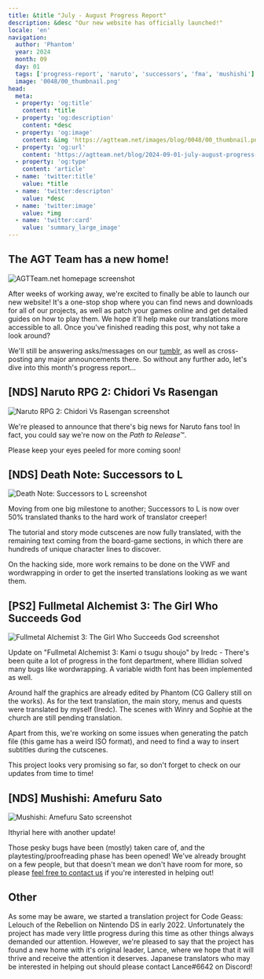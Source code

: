 ```yaml
---
title: &title "July - August Progress Report"
description: &desc "Our new website has officially launched!"
locale: 'en'
navigation:
  author: 'Phantom'
  year: 2024
  month: 09
  day: 01
  tags: ['progress-report', 'naruto', 'successors', 'fma', 'mushishi']
  image: '0048/00_thumbnail.png'
head:
  meta:
  - property: 'og:title'
    content: *title
  - property: 'og:description'
    content: *desc
  - property: 'og:image'
    content: &img 'https://agtteam.net/images/blog/0048/00_thumbnail.png'
  - property: 'og:url'
    content: 'https://agtteam.net/blog/2024-09-01-july-august-progress-report'
  - property: 'og:type'
    content: 'article'
  - name: 'twitter:title'
    value: *title
  - name: 'twitter:descripton'
    value: *desc
  - name: 'twitter:image'
    value: *img
  - name: 'twitter:card'
    value: 'summary_large_image'
---
```

## The AGT Team has a new home!
![AGTTeam.net homepage screenshot](/images/blog/0048/01_site.png)

After weeks of working away, we're excited to finally be able to launch our new website! It's a one-stop shop where you can find news and downloads for all of our projects, as well as patch your games online and get detailed guides on how to play them. We hope it'll help make our translations more accessible to all. Once you've finished reading this post, why not take a look around?

We'll still be answering asks/messages on our [tumblr](https://agtteam.tumblr.com/), as well as cross-posting any major announcements there. So without any further ado, let's dive into this month's progress report...

## \[NDS\] Naruto RPG 2: Chidori Vs Rasengan

![Naruto RPG 2: Chidori Vs Rasengan screenshot](/images/blog/0048/02_naruto.png)

We're pleased to announce that there's big news for Naruto fans too! In fact, you could say we're now on the *Path to Release*™.

Please keep your eyes peeled for more coming soon!

## \[NDS\] Death Note: Successors to L

![Death Note: Successors to L screenshot](/images/blog/0048/03_deathnote.png)

Moving from one big milestone to another; Successors to L is now over 50% translated thanks to the hard work of translator creeper!

The tutorial and story mode cutscenes are now fully translated, with the remaining text coming from the board-game sections, in which there are hundreds of unique character lines to discover.

On the hacking side, more work remains to be done on the VWF and wordwrapping in order to get the inserted translations looking as we want them.

## \[PS2\] Fullmetal Alchemist 3: The Girl Who Succeeds God

![Fullmetal Alchemist 3: The Girl Who Succeeds God screenshot](/images/blog/0048/04_fma.png)

Update on "Fullmetal Alchemist 3: Kami o tsugu shoujo" by Iredc - There's been quite a lot of progress in the font department, where Illidian solved many bugs like wordwrapping. A variable width font has been implemented as well.

Around half the graphics are already edited by Phantom (CG Gallery still on the works). As for the text translation, the main story, menus and quests were translated by myself (Iredc). The scenes with Winry and Sophie at the church are still pending translation.

Apart from this, we're working on some issues when generating the patch file (this game has a weird ISO format), and need to find a way to insert subtitles during the cutscenes.

This project looks very promising so far, so don't forget to check on our updates from time to time!



## \[NDS\] Mushishi: Amefuru Sato

![Mushishi: Amefuru Sato screenshot](/images/blog/0048/05_mushishi.png)

Ithyrial here with another update!

Those pesky bugs have been (mostly) taken care of, and the playtesting/proofreading phase has been opened! We've already brought on a few people, but that doesn't mean we don't have room for more, so please [feel free to contact us](<https://discord.com/invite/UUF7Zbm>) if you're interested in helping out!

## Other

As some may be aware, we started a translation project for Code Geass: Lelouch of the Rebellion on Nintendo DS in early 2022. Unfortunately the project has made very little progress during this time as other things always demanded our attention. However, we're pleased to say that the project has found a new home with it's original leader, Lance, where we hope that it will thrive and receive the attention it deserves. Japanese translators who may be interested in helping out should please contact Lance#6642 on Discord!
